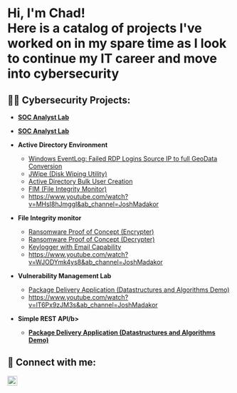 <h1>Hi, I'm Chad!<br/>
  Here is a catalog of projects I've worked on in my spare time as I look to continue my IT career and move into cybersecurity<br/>
  
<h2>👨‍💻 Cybersecurity Projects:</h2>

- <b>[SOC Analyst Lab](https://github.com/ChadVanHalen/SOCAnalystLab)</b>

- <b>[SOC Analyst Lab](https://github.com/ChadVanHalen/SIEM-Honeypot-Lab/tree/main)</b>

- <b>Active Directory Environment</b>
  - [Windows EventLog: Failed RDP Logins Source IP to full GeoData Conversion](https://github.com/joshmadakor1/Sentinel-Lab)
  - [JWipe (Disk Wiping Utility)](https://github.com/joshmadakor1/Jwipe.PowerShell)
  - [Active Directory Bulk User Creation](https://github.com/joshmadakor1/AD_PS)
  - [FIM (File Integrity Monitor)](https://github.com/joshmadakor1/PowerShell-Integrity-FIM)
  - https://www.youtube.com/watch?v=MHsI8hJmggI&ab_channel=JoshMadakor

- <b>File Integrity monitor</b>
  - [Ransomware Proof of Concept (Encrypter)](https://github.com/joshmadakor1/EncrypterPOC)
  - [Ransomware Proof of Concept (Decrypter)](https://github.com/joshmadakor1/DecrypterPOC)
  - [Keylogger with Email Capability](https://github.com/joshmadakor1/Key-Logger-With-Email)
  - https://www.youtube.com/watch?v=WJODYmk4ys8&ab_channel=JoshMadakor

- <b>Vulnerability Management Lab</b>
  - [Package Delivery Application (Datastructures and Algorithms Demo)](https://github.com/joshmadakor1/Package-Delivery-Pathfinding-Algorithm)
  - https://www.youtube.com/watch?v=lT6Px9zJM3s&ab_channel=JoshMadakor

- <b>Simple REST API/b>
  - [Package Delivery Application (Datastructures and Algorithms Demo)](https://github.com/joshmadakor1/Package-Delivery-Pathfinding-Algorithm)

<h2> 🤳 Connect with me:</h2>

[<img align="left" alt="JoshMadakor | LinkedIn" width="22px" src="https://cdn.jsdelivr.net/npm/simple-icons@v3/icons/linkedin.svg" />][linkedin]

[linkedin]: https://www.linkedin.com/in/chadwick-van-oostendorp-642b8b47/

<!--
**joshmadakor1/joshmadakor1** is a ✨ _special_ ✨ repository because its `README.md` (this file) appears on your GitHub profile.

Here are some ideas to get you started:

- 🔭 I’m currently working on ...
- 🌱 I’m currently learning ...
- 👯 I’m looking to collaborate on ...
- 🤔 I’m looking for help with ...
- 💬 Ask me about ...
- 📫 How to reach me: ...
- 😄 Pronouns: ...
- ⚡ Fun fact: ...
-->
